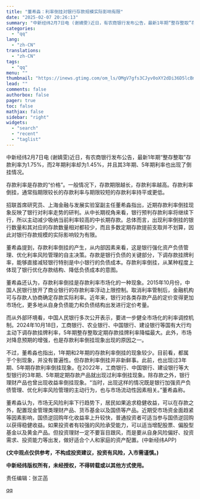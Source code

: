 ```yaml
---
title: "董希淼：利率倒挂对银行存款规模实际影响有限"
date: "2025-02-07 20:26:13"
summary: "中新经纬2月7日电 (谢婧雯)近日，有农商银行发布公告，最新1年期“整存整取”存款利率为1.75..."
categories:
  - "qq"
lang:
  - "zh-CN"
translations:
  - "zh-CN"
tags:
  - "qq"
menu: ""
thumbnail: "https://inews.gtimg.com/om_ls/OMgV7gfs3CJyv0oXY2dDi36D5lcBmRORJLi2LXVNShIIIAA_640360/0"
lead: ""
comments: false
authorbox: false
pager: true
toc: false
mathjax: false
sidebar: "right"
widgets:
  - "search"
  - "recent"
  - "taglist"
---
```


中新经纬2月7日电 (谢婧雯)近日，有农商银行发布公告，最新1年期“整存整取”存款利率为1.75%，而2年期利率却为1.45%，并且其3年期、5年期利率也出现了倒挂情况。

存款利率是存款的“价格”。一般情况下，存款期限越长，存款利率越高。存款利率倒挂，通常指期限较长的存款利率与期限较短的存款利率持平或更低。

招联首席研究员、上海金融与发展实验室副主任董希淼指出，近期存款利率倒挂现象反映了银行对利率走势的研判。从中长期视角来看，银行预判存款利率将继续下行，所以主动减少吸纳当前利率较高的中长期存款。总体而言，出现利率倒挂的银行数量和其对应的存款数量相对都较少，而且多数定期存款提前支取并不划算，因此对银行存款规模的实际影响较为有限。

董希淼提到，存款利率倒挂的产生，从内部因素来看，这是银行强化资产负债管理、优化利率风险管理的自主决策。存款是银行负债的关键部分，下调存款挂牌利率，能够直接减轻银行特别是中小银行的负债成本。存款利率倒挂，从某种程度上体现了银行优化存款结构、降低负债成本的意图。

董希淼还认为，存款利率倒挂是存款利率市场化的一种现象。2015年10月份，中国人民银行放开了商业银行的存款利率浮动上限控制。取消利率管制后，金融机构可与存款人协商确定存款实际利率。近年来，银行对各类存款产品的定价变得更加市场化，更多地从自身负债能力和负债结构出发进行定价考量。

而从外部环境看，中国人民银行多次公开表示，要进一步健全市场化的利率调控机制。2024年10月18日，工商银行、农业银行、中国银行、建设银行等国有大行均主动下调存款挂牌利率，5年期整存整取定期存款挂牌利率降幅最大。此外，市场对降息预期的增强，也是存款利率倒挂现象出现的原因之一。

不过，董希淼也指出，1年期和2年期的存款利率倒挂的现象较少。目前看，都属于个别现象，并没有普遍性。但存款利率倒挂并非新鲜事。此前，也出现过3年期、5年期存款利率倒挂现象。在2022年，工商银行、中国银行、建设银行等大型银行的3年期、5年期定期存款产品就出现过利率倒挂现象。除存款之外，银行理财产品也曾出现收益率倒挂现象。“当时，出现这样的情况既是银行加强资产负债管理、优化利率风险管理的主动行为，也与市场流动性因素相关。”董希淼称。

董希淼认为，市场无风险利率下行趋势下，居民如果追求稳健收益，可以在存款之外，配置现金管理类理财产品、货币基金以及国债等产品。近期受市场资金面趋紧等因素影响，国债逆回购年化收益率上升较快，普通投资者可适当参与国债逆回购以获得稳健收益。如果投资者有较强的风险承受能力，可以适当增配股票、偏股型基金以及黄金产品。但投资理财一定不要盲目跟风，而是要从自身风险偏好、投资需求、投资能力等出发，做好适合个人和家庭的资产配置。(中新经纬APP)

**(文中观点仅供参考，不构成投资建议，投资有风险，入市需谨慎。)**

**中新经纬版权所有，未经授权，不得转载或以其他方式使用。**

责任编辑：张芷菡

[qq](https://new.qq.com/rain/a/20250207A08GL500)
